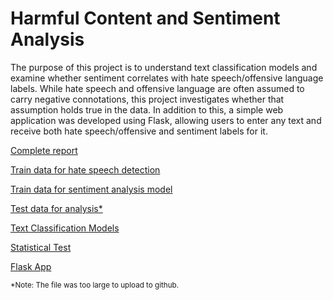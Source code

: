# Harmful Content and Sentiment Analysis

  The purpose of this project is to understand text classification models and examine whether sentiment correlates with hate speech/offensive language labels. While hate speech and offensive language are often assumed to carry negative connotations, this project investigates whether that assumption holds true in the data. In addition to this, a simple web application was developed using Flask, allowing users to enter any text and receive both hate speech/offensive and sentiment labels for it.

  [Complete report](Report.pdf) 
  
  [Train data for hate speech detection](hs_data.csv)
  
  [Train data for sentiment analysis model](sentiment_data.csv)
  
  [Test data for analysis*](https://www.kaggle.com/datasets/kazanova/sentiment140/code)

  [Text Classification Models](text_classifier.py)

  [Statistical Test](analyze.py)

  [Flask App](app.py)

  <sub>*Note: The file was too large to upload to github.</sub>
  
